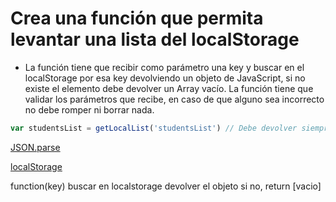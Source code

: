 # Crea una función que permita levantar una lista del localStorage

- La función tiene que recibir como parámetro una key y buscar en el localStorage por esa key devolviendo un objeto de JavaScript, si no existe el elemento debe devolver un Array vacío. La función tiene que validar los parámetros que recibe, en caso de que alguno sea incorrecto no debe romper ni borrar nada.

```js 
var studentsList = getLocalList('studentsList') // Debe devolver siempre un Array [] vacío o con elementos [...]
```

[JSON.parse](https://www.w3schools.com/js/js_json_parse.asp)

[localStorage](https://developer.mozilla.org/es/docs/Web/API/Window/localStorage)

function(key)
  buscar en localstorage
    devolver el objeto
    si no, return [vacio]
      